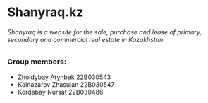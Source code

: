 # Shanyraq.kz
######        Shanyraq is a website for the sale, purchase and lease of primary, secondary and commercial real estate in Kazakhstan.


### Group members:
* Zholdybay Atynbek 22B030543
* Kainazarov Zhasulan 22B030547
* Kordabay Nursat 22B030486
  
